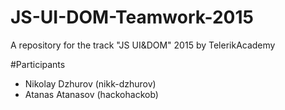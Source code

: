 # JS-UI-DOM-Teamwork-2015
A repository for the track "JS UI&amp;DOM" 2015 by TelerikAcademy

#Participants
* Nikolay Dzhurov (nikk-dzhurov)
* Atanas Atanasov (hackohackob)
